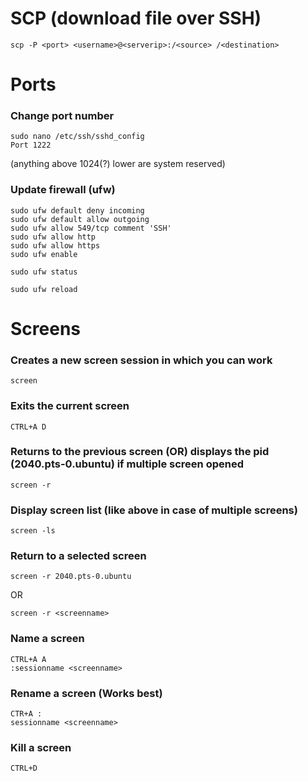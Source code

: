 # SCP (download file over SSH)

    scp -P <port> <username>@<serverip>:/<source> /<destination>

# Ports

### Change port number

    sudo nano /etc/ssh/sshd_config
    Port 1222

(anything above 1024(?) lower are system reserved)

### Update firewall (ufw)

    sudo ufw default deny incoming
    sudo ufw default allow outgoing
    sudo ufw allow 549/tcp comment 'SSH'
    sudo ufw allow http
    sudo ufw allow https
    sudo ufw enable

    sudo ufw status

	sudo ufw reload


# Screens

### Creates a new screen session in which you can work

    screen 

### Exits the current screen

    CTRL+A D

### Returns to the previous screen (OR) displays the pid (2040.pts-0.ubuntu) if multiple screen opened

    screen -r

### Display screen list (like above in case of multiple screens)

    screen -ls

### Return to a selected screen

    screen -r 2040.pts-0.ubuntu

OR

	screen -r <screenname>

### Name a screen

    CTRL+A A
	:sessionname <screenname>

### Rename a screen (Works best)

    CTR+A :
    sessionname <screenname>

### Kill a screen

    CTRL+D